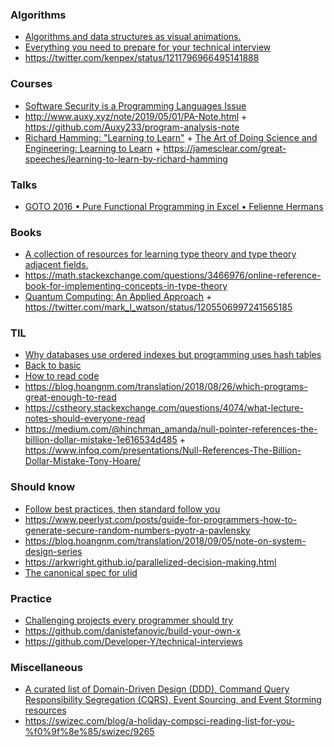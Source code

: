 ### Algorithms

- [Algorithms and data structures as visual animations.](https://www.chrislaux.com)
- [Everything you need to prepare for your technical interview](https://github.com/andreis/interview)
- https://twitter.com/kenpex/status/1211796966495141888

### Courses

- [Software Security is a Programming Languages Issue](http://www.pl-enthusiast.net/2018/08/13/security-programming-languages-issue/)
- http://www.auxy.xyz/note/2019/05/01/PA-Note.html + https://github.com/Auxy233/program-analysis-note
- [Richard Hamming: "Learning to Learn"](https://www.youtube.com/playlist?list=PL2FF649D0C4407B30) + [The Art of Doing Science and Engineering: Learning to Learn](https://www.goodreads.com/en/book/show/530415) + https://jamesclear.com/great-speeches/learning-to-learn-by-richard-hamming

### Talks

- [GOTO 2016 • Pure Functional Programming in Excel • Felienne Hermans](https://youtu.be/0yKf8TrLUOw)

### Books

- [A collection of resources for learning type theory and type theory adjacent fields.](https://github.com/jozefg/learn-tt)
- https://math.stackexchange.com/questions/3466976/online-reference-book-for-implementing-concepts-in-type-theory
- [Quantum Computing: An Applied Approach](https://news.ycombinator.com/item?id=21803593) + https://twitter.com/mark_l_watson/status/1205506997241565185

### TIL

- [Why databases use ordered indexes but programming uses hash tables](https://www.evanjones.ca/ordered-vs-unordered-indexes.html)
- [Back to basic](https://blog.hoangnm.com/2019/10/01/back-to-basic)
- [How to read code](https://blog.hoangnm.com/code%20quality/2018/08/24/how-to-read-code)
- https://blog.hoangnm.com/translation/2018/08/26/which-programs-great-enough-to-read
- https://cstheory.stackexchange.com/questions/4074/what-lecture-notes-should-everyone-read
- https://medium.com/@hinchman_amanda/null-pointer-references-the-billion-dollar-mistake-1e616534d485 + https://www.infoq.com/presentations/Null-References-The-Billion-Dollar-Mistake-Tony-Hoare/

### Should know

- [Follow best practices, then standard follow you](https://github.com/hugo53/awesome-best-practices)
- https://www.peerlyst.com/posts/guide-for-programmers-how-to-generate-secure-random-numbers-pyotr-a-pavlensky
- https://blog.hoangnm.com/translation/2018/09/05/note-on-system-design-series
- https://arkwright.github.io/parallelized-decision-making.html
- [The canonical spec for ulid](https://github.com/ulid/spec)

### Practice

- [Challenging projects every programmer should try](http://web.eecs.utk.edu/~azh/blog/challengingprojects.html)
- https://github.com/danistefanovic/build-your-own-x
- https://github.com/Developer-Y/technical-interviews

### Miscellaneous

- [A curated list of Domain-Driven Design (DDD), Command Query Responsibility Segregation (CQRS), Event Sourcing, and Event Storming resources ](https://github.com/heynickc/awesome-ddd)
- https://swizec.com/blog/a-holiday-compsci-reading-list-for-you-%f0%9f%8e%85/swizec/9265

